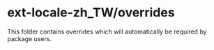 # ext-locale-zh_TW/overrides

This folder contains overrides which will automatically be required by package users.

